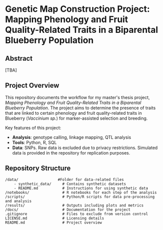 # Genetic Map Construction Project: Mapping Phenology and Fruit Quality-Related Traits in a Biparental Blueberry Population
## Abstract
[TBA]

## Project Overview
This repository documents the workflow for my master's thesis project, *Mapping Phenology and Fruit Quality-Related Traits in a Biparental Blueberry Population*. The project aims to determine the presence of traits that are linked
to certain phenology and fruit quality-related traits in Blueberry (*Vaccinium sp.*) for marker-assisted selection and breeding. 

Key features of this project:
- **Analysis**: genotype calling, linkage mapping, QTL analysis
- **Tools**: Python, R, SQL
- **Data**: SNPs. Raw data is excluded due to privacy restrictions. Simulated data is provided in the repository for replication purposes. 

## Repository Structure
```plaintext
/data/                  #Folder for data-related files
    - synthetic_data/     # Contains synthetic datasets
    - README.md           # Instructions for using synthetic data
/notebooks/               # R notebooks for each step of the analysis
/scripts/                 # Python/R scripts for data pre-processing and analysis
/results/                 # Outputs including plots and metrics
/docs/                    # Documentation for the project
.gitignore                # Files to exclude from version control
LICENSE.md                # Licensing details
README.md                 # Project overview

